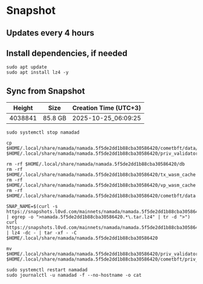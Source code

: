 # Snapshot

## Updates every 4 hours

## Install dependencies, if needed
```
sudo apt update
sudo apt install lz4 -y
```

## Sync from Snapshot  
| Height  | Size | Creation Time (UTC+3) |
| --------- | --------- | --------- |
| 4038841  | 85.8 GB  | 2025-10-25_06:09:25 |

```
sudo systemctl stop namadad

cp $HOME/.local/share/namada/namada.5f5de2dd1b88cba30586420/cometbft/data/priv_validator_state.json $HOME/.local/share/namada/namada.5f5de2dd1b88cba30586420/priv_validator_state_backup.json

rm -rf $HOME/.local/share/namada/namada.5f5de2dd1b88cba30586420/db
rm -rf $HOME/.local/share/namada/namada.5f5de2dd1b88cba30586420/tx_wasm_cache
rm -rf $HOME/.local/share/namada/namada.5f5de2dd1b88cba30586420/vp_wasm_cache
rm -rf $HOME/.local/share/namada/namada.5f5de2dd1b88cba30586420/cometbft/data

SNAP_NAME=$(curl -s https://snapshots.l0vd.com/mainnets/namada/namada.5f5de2dd1b88cba30586420/ | egrep -o ">namada.5f5de2dd1b88cba30586420.*\.tar.lz4" | tr -d ">")
curl https://snapshots.l0vd.com/mainnets/namada/namada.5f5de2dd1b88cba30586420/${SNAP_NAME} | lz4 -dc - | tar -xf - -C $HOME/.local/share/namada/namada.5f5de2dd1b88cba30586420

mv $HOME/.local/share/namada/namada.5f5de2dd1b88cba30586420/priv_validator_state_backup.json $HOME/.local/share/namada/namada.5f5de2dd1b88cba30586420/cometbft/priv_validator_state.json

sudo systemctl restart namadad
sudo journalctl -u namadad -f --no-hostname -o cat
